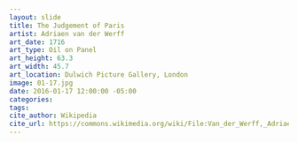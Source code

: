 ```yaml
---
layout: slide
title: The Judgement of Paris
artist: Adriaen van der Werff
art_date: 1716
art_type: Oil on Panel
art_height: 63.3
art_width: 45.7
art_location: Dulwich Picture Gallery, London
image: 01-17.jpg
date: 2016-01-17 12:00:00 -05:00
categories:
tags:
cite_author: Wikipedia
cite_url: https://commons.wikimedia.org/wiki/File:Van_der_Werff,_Adriaen_-_The_Judgement_of_Paris_-_Google_Art_Project.jpg
---
```

